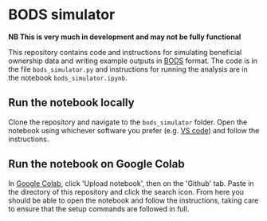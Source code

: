 # BODS simulator

**NB This is very much in development and may not be fully functional**

This repository contains code and instructions for simulating beneficial ownership data and writing example outputs in [BODS](https://standard.openownership.org/en/0.2.0/) format. The code is in the file `bods_simulator.py` and instructions for running the analysis are in the notebook `bods_simulator.ipynb`.

## Run the notebook locally

Clone the repository and navigate to the `bods_simulator` folder. Open the notebook using whichever software you prefer (e.g. [VS code](https://code.visualstudio.com/)) and follow the instructions.

## Run the notebook on Google Colab

In [Google Colab](https://colab.research.google.com/), click 'Upload notebook', then on the 'Github' tab. Paste in the directory of this repository and click the search icon. From here you should be able to open the notebook and follow the instructions, taking care to ensure that the setup commands are followed in full.